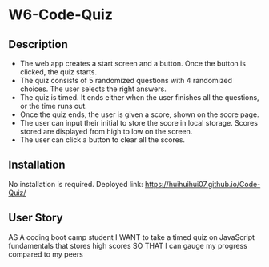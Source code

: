 # W6-Code-Quiz

## Description

- The web app creates a start screen and a button. Once the button is clicked, the quiz starts.
- The quiz consists of 5 randomized questions with 4 randomized choices. The user selects the right answers.
- The quiz is timed. It ends either when the user finishes all the questions, or the time runs out.
- Once the quiz ends, the user is given a score, shown on the score page.
- The user can input their initial to store the score in local storage. Scores stored are displayed from high to low on the screen.
- The user can click a button to clear all the scores.

## Installation
No installation is required. 
Deployed link: https://huihuihui07.github.io/Code-Quiz/

## User Story

AS A coding boot camp student
I WANT to take a timed quiz on JavaScript fundamentals that stores high scores
SO THAT I can gauge my progress compared to my peers
